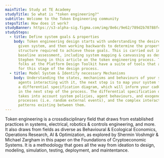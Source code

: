 ```yaml
---
mainTitle: Study at TE Academy
studyTitle: So what is "token engineering?"
subtitle: Welcome to the Token Engineering community
stepsTitle: How does it work?
studyBanner: https://s3-alpha-sig.figma.com/img/8e6c/9e62/789d2b70788fc300f1e9ebce80efcaaf?Expires=1658707200&Signature=RiuNVm8VeRyWYL1iTxvdEGQRuAzf~mBzMKnxadS5wC2X4vrsWiWMb2pe5Ip0WNQed9ClW~b9dZEc5gLSw5p3KnBHLyH1rsO5zkM4700mKNeHimI8fgpybJp5KYkmardY30~QvLvSZnnPNlGoeVUOL-MYfbWeA4Pn6MP5zLJikguzD4KBpPuTuy-aelFxC4tldqXP8n7Krjk3ZfogFY5ovsULIB3-DDaSyrBbwBkUqwlFHeDIgAcothZiPIBs6RLUgbcW0l5I1RPUXdqkJ2~EFt54l0tRy6bt~aq1mnTv1odPt45kNaLGX-qPpL6zFHP3A3CW9UDGMmxdhYWXq86XoQ__&Key-Pair-Id=APKAINTVSUGEWH5XD5UA
studySteps:
  - title: Define system goals & properties
    body: Token engineering design starts with understanding the desired goals of a
      given system, and then working backwards to determine the properties and
      structure required to achieve those goals. This is carried out in a
      baseline assessment, including system mapping & canvassing as described by
      Stephen Young in this article on the token engineering process. The good
      folks at the Platform Design Toolkit have a suite of tools that are useful
      for this stage of the design process.
  - title: Model System & Identify necessary Mechanisms
    body: Understanding the states, mechanisms and behaviours of your system and the
      agents interacting with it, the next step is to map your system flows into
      a differential specification diagram, which will inform your cadCAD wiring
      in the next step of the process. The differential specification diagram
      takes into account system policies, agent behaviours, and exogenous
      processes (i.e. random external events), and the complex interaction
      patterns existing between them.
---
```

Token engineering is a crossdisciplinary field that draws from established practices in systems, electrical, robotics & controls engineering, and more. It also draws from fields as diverse as Behavioural & Ecological Economics, Operations Research, AI & Optimization, as explored by Shermin Voshmgir & Michael Zargham in this paper on the Foundations of Cryptoeconomic Systems. It is a methodology that goes all the way from ideation to design, modeling, simulation, testing, deployment, and maintentance.